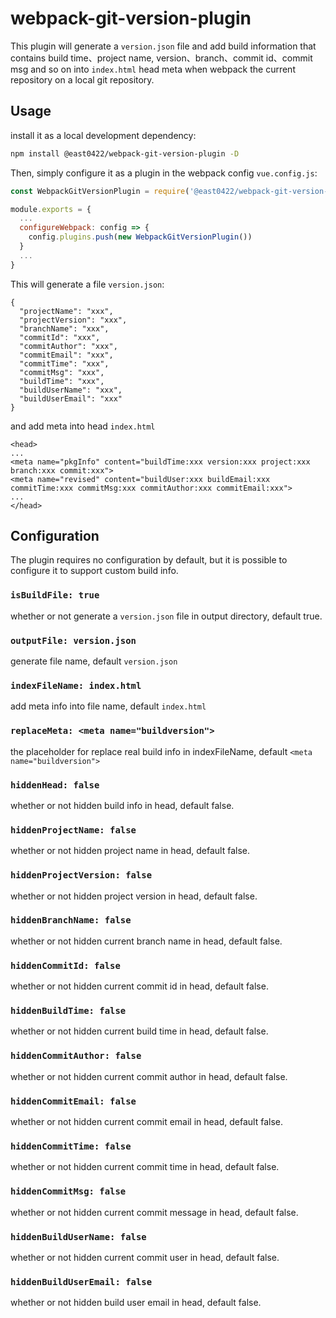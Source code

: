 # webpack-git-version-plugin

This plugin will generate a `version.json` file and add build information that contains build time、project name, version、branch、commit id、commit msg and so on into `index.html` head meta when webpack the current repository on a local git repository.
 
## Usage

install it as a local development dependency:

  ```bash
  npm install @east0422/webpack-git-version-plugin -D
  ```

Then, simply configure it as a plugin in the webpack config `vue.config.js`:

  ```js
  const WebpackGitVersionPlugin = require('@east0422/webpack-git-version-plugin');

  module.exports = {
    ...
    configureWebpack: config => {
      config.plugins.push(new WebpackGitVersionPlugin())
    }
    ...
  }
  ```

This will generate a file `version.json`:

  ```
  {
    "projectName": "xxx",
    "projectVersion": "xxx",
    "branchName": "xxx",
    "commitId": "xxx",
    "commitAuthor": "xxx",
    "commitEmail": "xxx",
    "commitTime": "xxx",
    "commitMsg": "xxx",
    "buildTime": "xxx",
    "buildUserName": "xxx",
    "buildUserEmail": "xxx"
  }
  ```

and add meta into head `index.html`

  ```
  <head>
  ...
  <meta name="pkgInfo" content="buildTime:xxx version:xxx project:xxx branch:xxx commit:xxx">
  <meta name="revised" content="buildUser:xxx buildEmail:xxx commitTime:xxx commitMsg:xxx commitAuthor:xxx commitEmail:xxx">
  ...
  </head>
  ```

## Configuration

The plugin requires no configuration by default, but it is possible to configure it to support custom build info.

### `isBuildFile: true`
whether or not generate a `version.json` file in output directory, default true.

### `outputFile: version.json`
generate file name, default `version.json`

### `indexFileName: index.html`
add meta info into file name, default `index.html`

### `replaceMeta: <meta name="buildversion">`
the placeholder for replace real build info in indexFileName, default `<meta name="buildversion">`

### `hiddenHead: false`
whether or not hidden build info in head, default false.

### `hiddenProjectName: false`
whether or not hidden project name in head, default false.

### `hiddenProjectVersion: false`
whether or not hidden project version in head, default false.

### `hiddenBranchName: false`
whether or not hidden current branch name in head, default false.

### `hiddenCommitId: false`
whether or not hidden current commit id in head, default false.

### `hiddenBuildTime: false`
whether or not hidden current build time in head, default false.

### `hiddenCommitAuthor: false`
whether or not hidden current commit author in head, default false.

### `hiddenCommitEmail: false`
whether or not hidden current commit email in head, default false.

### `hiddenCommitTime: false`
whether or not hidden current commit time in head, default false.

### `hiddenCommitMsg: false`
whether or not hidden current commit message in head, default false.

### `hiddenBuildUserName: false`
whether or not hidden current commit user in head, default false.

### `hiddenBuildUserEmail: false`
whether or not hidden build user email  in head, default false.